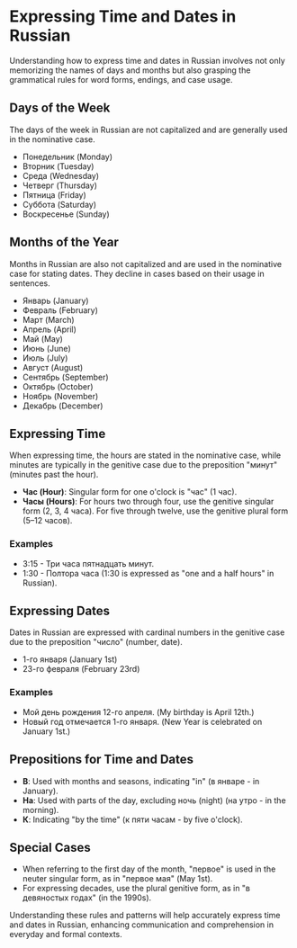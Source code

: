 # Expressing Time and Dates in Russian

Understanding how to express time and dates in Russian involves not only memorizing the names of days and months but also grasping the grammatical rules for word forms, endings, and case usage.

## Days of the Week

The days of the week in Russian are not capitalized and are generally used in the nominative case.

- Понедельник (Monday)
- Вторник (Tuesday)
- Среда (Wednesday)
- Четверг (Thursday)
- Пятница (Friday)
- Суббота (Saturday)
- Воскресенье (Sunday)

## Months of the Year

Months in Russian are also not capitalized and are used in the nominative case for stating dates. They decline in cases based on their usage in sentences.

- Январь (January)
- Февраль (February)
- Март (March)
- Апрель (April)
- Май (May)
- Июнь (June)
- Июль (July)
- Август (August)
- Сентябрь (September)
- Октябрь (October)
- Ноябрь (November)
- Декабрь (December)

## Expressing Time

When expressing time, the hours are stated in the nominative case, while minutes are typically in the genitive case due to the preposition "минут" (minutes past the hour).

- **Час (Hour)**: Singular form for one o'clock is "час" (1 час).
- **Часы (Hours)**: For hours two through four, use the genitive singular form (2, 3, 4 часа). For five through twelve, use the genitive plural form (5–12 часов).

### Examples

- 3:15 - Три часа пятнадцать минут.
- 1:30 - Полтора часа (1:30 is expressed as "one and a half hours" in Russian).

## Expressing Dates

Dates in Russian are expressed with cardinal numbers in the genitive case due to the preposition "число" (number, date).

- 1-го января (January 1st)
- 23-го февраля (February 23rd)

### Examples

- Мой день рождения 12-го апреля. (My birthday is April 12th.)
- Новый год отмечается 1-го января. (New Year is celebrated on January 1st.)

## Prepositions for Time and Dates

- **В**: Used with months and seasons, indicating "in" (в январе - in January).
- **На**: Used with parts of the day, excluding ночь (night) (на утро - in the morning).
- **К**: Indicating "by the time" (к пяти часам - by five o'clock).

## Special Cases

- When referring to the first day of the month, "первое" is used in the neuter singular form, as in "первое мая" (May 1st).
- For expressing decades, use the plural genitive form, as in "в девяностых годах" (in the 1990s).

Understanding these rules and patterns will help accurately express time and dates in Russian, enhancing communication and comprehension in everyday and formal contexts.
